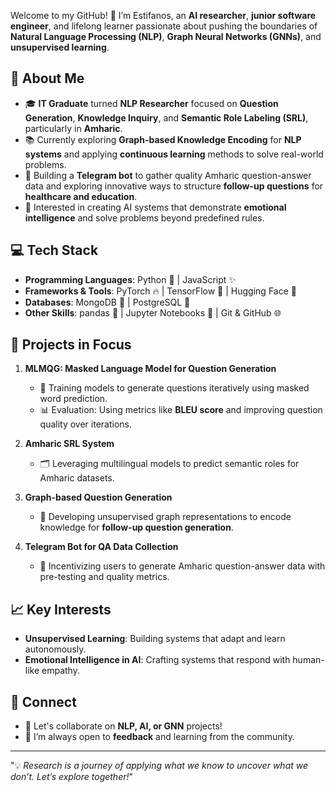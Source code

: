 
Welcome to my GitHub! 🚀 I’m Estifanos, an **AI researcher**, **junior software engineer**, and lifelong learner passionate about pushing the boundaries of **Natural Language Processing (NLP)**, **Graph Neural Networks (GNNs)**, and **unsupervised learning**.  

## 🌟 About Me  

- 🎓 **IT Graduate** turned **NLP Researcher** focused on **Question Generation**, **Knowledge Inquiry**, and **Semantic Role Labeling (SRL)**, particularly in **Amharic**.  
- 📚 Currently exploring **Graph-based Knowledge Encoding** for **NLP systems** and applying **continuous learning** methods to solve real-world problems.  
- 🤖 Building a **Telegram bot** to gather quality Amharic question-answer data and exploring innovative ways to structure **follow-up questions** for **healthcare and education**.  
- 🧠 Interested in creating AI systems that demonstrate **emotional intelligence** and solve problems beyond predefined rules.  

## 💻 Tech Stack  

- **Programming Languages**: Python 🐍 | JavaScript ✨  
- **Frameworks & Tools**: PyTorch 🔥 | TensorFlow 🤖 | Hugging Face 🤗  
- **Databases**: MongoDB 🍃 | PostgreSQL 🐘  
- **Other Skills**: pandas 🐼 | Jupyter Notebooks 📓 | Git & GitHub 🌐  

## 🚧 Projects in Focus  

1. **MLMQG: Masked Language Model for Question Generation**  
   - 🌱 Training models to generate questions iteratively using masked word prediction.  
   - 📊 Evaluation: Using metrics like **BLEU score** and improving question quality over iterations.  

2. **Amharic SRL System**  
   - 🗂️ Leveraging multilingual models to predict semantic roles for Amharic datasets.  

3. **Graph-based Question Generation**  
   - 🔗 Developing unsupervised graph representations to encode knowledge for **follow-up question generation**.  

4. **Telegram Bot for QA Data Collection**  
   - 🤝 Incentivizing users to generate Amharic question-answer data with pre-testing and quality metrics.  

## 📈 Key Interests  

- **Unsupervised Learning**: Building systems that adapt and learn autonomously.  
- **Emotional Intelligence in AI**: Crafting systems that respond with human-like empathy.  

## 🔗 Connect  

- 💬 Let's collaborate on **NLP, AI, or GNN** projects!  
- 🌟 I’m always open to **feedback** and learning from the community.  

---

"💡 _Research is a journey of applying what we know to uncover what we don’t. Let’s explore together!_"  
